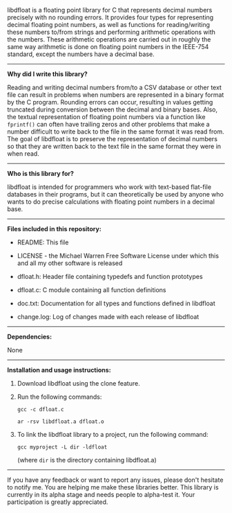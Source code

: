 libdfloat is a floating point library for C that represents decimal
numbers precisely with no rounding errors. It provides four types for
representing decimal floating point numbers, as well as functions for
reading/writing these numbers to/from strings and performing arithmetic
operations with the numbers. These arithmetic operations are carried out
in roughly the same way arithmetic is done on floating point numbers in
the IEEE-754 standard, except the numbers have a decimal base.

---------------------------------------------------------------------------

**Why did I write this library?**

Reading and writing decimal numbers from/to a CSV database or other text
file can result in problems when numbers are represented in a binary
format by the C program. Rounding errors can occur, resulting in values
getting truncated during conversion between the decimal and binary
bases. Also, the textual representation of floating point numbers via
a function like `fprintf()` can often have trailing zeros and other
problems that make a number difficult to write back to the file in the
same format it was read from. The goal of libdfloat is to preserve the
representation of decimal numbers so that they are written back to the
text file in the same format they were in when read.

---------------------------------------------------------------------------

**Who is this library for?**

libdfloat is intended for programmers who work with text-based flat-file
databases in their programs, but it can theoretically be used by anyone
who wants to do precise calculations with floating point numbers in a
decimal base.

---------------------------------------------------------------------------


**Files included in this repository:**

- README: This file

- LICENSE - the Michael Warren Free Software License under which this and
  all my other software is released

- dfloat.h: Header file containing typedefs and function prototypes

- dfloat.c: C module containing all function definitions

- doc.txt: Documentation for all types and functions defined in libdfloat

- change.log: Log of changes made with each release of libdfloat

---------------------------------------------------------------------------

**Dependencies:**

None

---------------------------------------------------------------------------

**Installation and usage instructions:**

1. Download libdfloat using the clone feature.

2. Run the following commands:

   `gcc -c dfloat.c`

   `ar -rsv libdfloat.a dfloat.o`

3. To link the libdfloat library to a project, run the following command:

   `gcc myproject -L dir -ldfloat`

   (where `dir` is the directory containing libdfloat.a)

---------------------------------------------------------------------------

If you have any feedback or want to report any issues, please don't
hesitate to notify me. You are helping me make these libraries
better. This library is currently in its alpha stage and needs people
to alpha-test it. Your participation is greatly appreciated.
